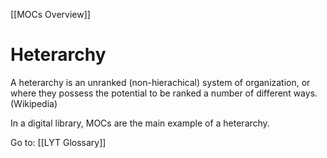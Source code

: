 [[MOCs Overview]]
# Heterarchy
A heterarchy is an unranked (non-hierachical) system of organization, or where they possess the potential to be ranked a number of different ways. (Wikipedia)

In a digital library, MOCs are the main example of a heterarchy.

Go to: [[LYT Glossary]]